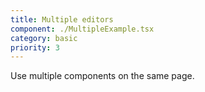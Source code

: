 ```yaml
---
title: Multiple editors
component: ./MultipleExample.tsx
category: basic
priority: 3
---
```


Use multiple <Tldraw/> components on the same page.
